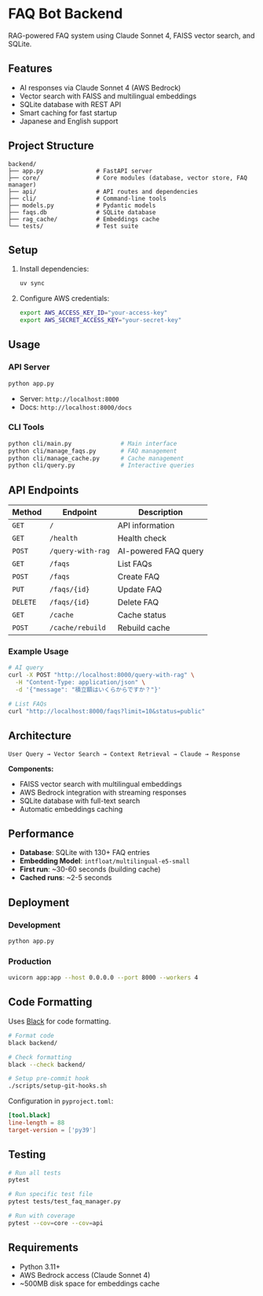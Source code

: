 # FAQ Bot Backend

RAG-powered FAQ system using Claude Sonnet 4, FAISS vector search, and SQLite.

## Features

- AI responses via Claude Sonnet 4 (AWS Bedrock)
- Vector search with FAISS and multilingual embeddings
- SQLite database with REST API
- Smart caching for fast startup
- Japanese and English support

## Project Structure

```
backend/
├── app.py               # FastAPI server
├── core/                # Core modules (database, vector store, FAQ manager)
├── api/                 # API routes and dependencies
├── cli/                 # Command-line tools
├── models.py            # Pydantic models
├── faqs.db              # SQLite database
├── rag_cache/           # Embeddings cache
└── tests/               # Test suite
```

## Setup

1. Install dependencies:
   ```bash
   uv sync
   ```

2. Configure AWS credentials:
   ```bash
   export AWS_ACCESS_KEY_ID="your-access-key"
   export AWS_SECRET_ACCESS_KEY="your-secret-key"
   ```

## Usage

### API Server
```bash
python app.py
```
- Server: `http://localhost:8000`
- Docs: `http://localhost:8000/docs`

### CLI Tools
```bash
python cli/main.py              # Main interface
python cli/manage_faqs.py       # FAQ management
python cli/manage_cache.py      # Cache management
python cli/query.py             # Interactive queries
```

## API Endpoints

| Method | Endpoint | Description |
|--------|----------|-------------|
| `GET` | `/` | API information |
| `GET` | `/health` | Health check |
| `POST` | `/query-with-rag` | AI-powered FAQ query |
| `GET` | `/faqs` | List FAQs |
| `POST` | `/faqs` | Create FAQ |
| `PUT` | `/faqs/{id}` | Update FAQ |
| `DELETE` | `/faqs/{id}` | Delete FAQ |
| `GET` | `/cache` | Cache status |
| `POST` | `/cache/rebuild` | Rebuild cache |

### Example Usage

```bash
# AI query
curl -X POST "http://localhost:8000/query-with-rag" \
  -H "Content-Type: application/json" \
  -d '{"message": "積立額はいくらからですか？"}'

# List FAQs
curl "http://localhost:8000/faqs?limit=10&status=public"
```

## Architecture

```
User Query → Vector Search → Context Retrieval → Claude → Response
```

**Components:**
- FAISS vector search with multilingual embeddings
- AWS Bedrock integration with streaming responses
- SQLite database with full-text search
- Automatic embeddings caching

## Performance

- **Database**: SQLite with 130+ FAQ entries
- **Embedding Model**: `intfloat/multilingual-e5-small`
- **First run**: ~30-60 seconds (building cache)
- **Cached runs**: ~2-5 seconds

## Deployment

### Development
```bash
python app.py
```

### Production
```bash
uvicorn app:app --host 0.0.0.0 --port 8000 --workers 4
```

## Code Formatting

Uses [Black](https://black.readthedocs.io/) for code formatting.

```bash
# Format code
black backend/

# Check formatting
black --check backend/

# Setup pre-commit hook
./scripts/setup-git-hooks.sh
```

Configuration in `pyproject.toml`:
```toml
[tool.black]
line-length = 88
target-version = ['py39']
```

## Testing

```bash
# Run all tests
pytest

# Run specific test file
pytest tests/test_faq_manager.py

# Run with coverage
pytest --cov=core --cov=api
```

## Requirements

- Python 3.11+
- AWS Bedrock access (Claude Sonnet 4)
- ~500MB disk space for embeddings cache 